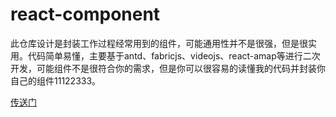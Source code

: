 # react-component

此仓库设计是封装工作过程经常用到的组件，可能通用性并不是很强，但是很实用。代码简单易懂，主要基于antd、fabricjs、videojs、react-amap等进行二次开发，可能组件不是很符合你的需求，但是你可以很容易的读懂我的代码并封装你自己的组件11122333。

[传送门](https://liweirose.github.io/react/)